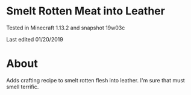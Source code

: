 # Smelt Rotten Meat into Leather

Tested in Minecraft 1.13.2 and snapshot 19w03c

Last edited 01/20/2019

# About

Adds crafting recipe to smelt rotten flesh into leather.  I'm sure that must smell terrific.
